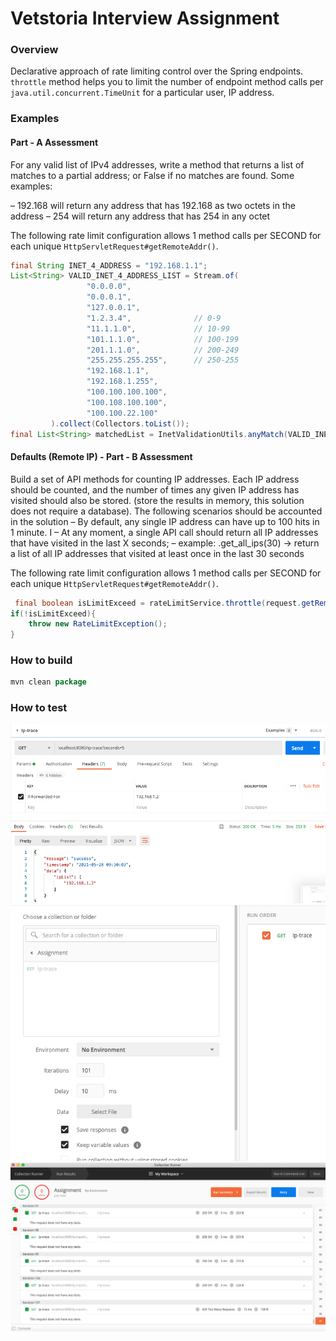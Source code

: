 # Vetstoria Interview Assignment
### Overview

Declarative approach of rate limiting control over the Spring endpoints. 
`throttle` method helps you to limit the number of endpoint method calls per `java.util.concurrent.TimeUnit`
for a particular user, IP address.


### Examples

#### Part - A Assessment
For any valid list of IPv4 addresses, write a method that returns a list of matches to a partial address; or False if no matches are found. 
Some examples:

 – 192.168 will return any address that has 192.168 as two octets in the address
 – 254 will return any address that has 254 in any octet

The following rate limit configuration allows 1 method calls per SECOND for each unique `HttpServletRequest#getRemoteAddr()`.

```java
final String INET_4_ADDRESS = "192.168.1.1";
List<String> VALID_INET_4_ADDRESS_LIST = Stream.of(
                 "0.0.0.0",
                 "0.0.0.1",
                 "127.0.0.1",
                 "1.2.3.4",              // 0-9
                 "11.1.1.0",             // 10-99
                 "101.1.1.0",            // 100-199
                 "201.1.1.0",            // 200-249
                 "255.255.255.255",      // 250-255
                 "192.168.1.1",
                 "192.168.1.255",
                 "100.100.100.100",
                 "100.108.100.100",
                 "100.100.22.100"
         ).collect(Collectors.toList());
final List<String> matchedList = InetValidationUtils.anyMatch(VALID_INET_4_ADDRESS_LIST, INET_4_ADDRESS);

```

#### Defaults (Remote IP) - Part - B Assessment
Build a set of API methods for counting IP addresses. Each IP address should be counted, and the number of times any given IP address has visited should also be stored. (store the results in memory, this solution does not require a database). The following scenarios should be accounted in the solution
–	By default, any single IP address can have up to 100 hits in 1 minute. I
–	At any moment, a single API call should return all IP addresses that have visited in the last X seconds;
–	example: .get_all_ips(30) -> return a list of all IP addresses that visited at least once in the last 30 seconds

The following rate limit configuration allows 1 method calls per SECOND for each unique `HttpServletRequest#getRemoteAddr()`.

```java
 final boolean isLimitExceed = rateLimitService.throttle(request.getRemoteAddr(), TimeUnit.MINUTES,100);
if(!isLimitExceed){
    throw new RateLimitException();
}

```

### How to build
```java
mvn clean package 
```

### How to test
![Throttling with http header. Exception-handling.](./snapshots/1.png)
![Throttling with http header. Exception-handling.](./snapshots/2.png)
![Throttling with http header. Exception-handling.](./snapshots/3.png)
